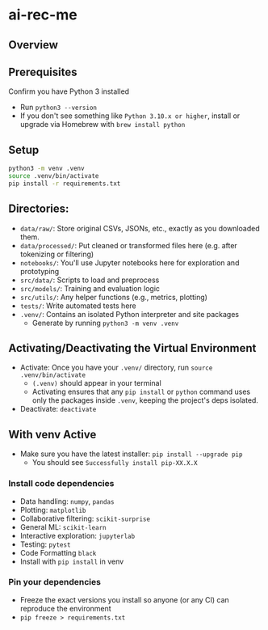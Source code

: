 # ai-rec-me

## Overview


## Prerequisites
Confirm you have Python 3 installed
- Run `python3 --version`
- If you don't see something like `Python 3.10.x or higher`, install or upgrade via Homebrew with `brew install python`

## Setup
```bash
python3 -m venv .venv
source .venv/bin/activate
pip install -r requirements.txt
```

## Directories:
- `data/raw/`: Store original CSVs, JSONs, etc., exactly as you downloaded them.
- `data/processed/`: Put cleaned or transformed files here (e.g. after tokenizing or filtering)
- `notebooks/`: You'll use Jupyter notebooks here for exploration and prototyping
- `src/data/`: Scripts to load and preprocess
- `src/models/`: Training and evaluation logic
- `src/utils/`: Any helper functions (e.g., metrics, plotting)
- `tests/`: Write automated tests here
- `.venv/`: Contains an isolated Python interpreter and site packages
  - Generate by running `python3 -m venv .venv`

## Activating/Deactivating the Virtual Environment
- Activate: Once you have your `.venv/` directory, run `source .venv/bin/activate`
  - `(.venv)` should appear in your terminal
  - Activating ensures that any `pip install` or `python` command uses only the packages inside `.venv`, keeping the project's deps isolated.
- Deactivate: `deactivate`

## With venv Active
- Make sure you have the latest installer: `pip install --upgrade pip`
  - You should see `Successfully install pip-XX.X.X`

### Install code dependencies
- Data handling: `numpy`, `pandas`
- Plotting: `matplotlib`
- Collaborative filtering: `scikit-surprise`
- General ML: `scikit-learn`
- Interactive exploration: `jupyterlab`
- Testing: `pytest`
- Code Formatting `black`
- Install with `pip install` in venv

### Pin your dependencies
- Freeze the exact versions you install so anyone (or any CI) can reproduce the environment
- `pip freeze > requirements.txt`


